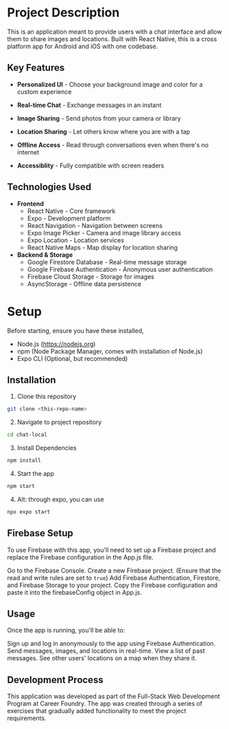 # Project Description

This is an application meant to provide users with a chat interface and allow them to share images and locations.
Built with React Native, this is a cross platform app for Android and iOS with one codebase.

## Key Features

- **Personalized UI** - Choose your background image and color for a custom experience

- **Real-time Chat** - Exchange messages in an instant

- **Image Sharing** - Send photos from your camera or library

- **Location Sharing** - Let others know where you are with a tap

- **Offline Access** - Read through conversations even when there's no internet

- **Accessiblity** - Fully compatible with screen readers

## Technologies Used

- **Frontend**
  - React Native - Core framework
  - Expo - Development platform
  - React Navigation - Navigation between screens
  - Expo Image Picker - Camera and image library access
  - Expo Location - Location services
  - React Native Maps - Map display for location sharing
- **Backend & Storage**
  - Google Firestore Database - Real-time message storage
  - Google Firebase Authentication - Anonymous user authentication
  - Firebase Cloud Storage - Storage for images
  - AsyncStorage - Offline data persistence

# Setup

Before starting, ensure you have these installed,

- Node.js (https://nodejs.org)
- npm (Node Package Manager, comes with installation of Node.js)
- Expo CLI (Optional, but recommended)

## Installation

1. Clone this repository

```bash
git clone <this-repo-name>
```

2. Navigate to project repository

```bash
cd chat-local
```

3. Install Dependencies

```bash
npm install
```

4. Start the app

```bash
npm start
```

4. Alt: through expo, you can use

```bash
npx expo start
```

## Firebase Setup

To use Firebase with this app, you'll need to set up a Firebase project and replace the Firebase configuration in the App.js file.

Go to the Firebase Console.
Create a new Firebase project. (Ensure that the read and write rules are set to `true`)
Add Firebase Authentication, Firestore, and Firebase Storage to your project.
Copy the Firebase configuration and paste it into the firebaseConfig object in App.js.

## Usage

Once the app is running, you'll be able to:

Sign up and log in anonymously to the app using Firebase Authentication.
Send messages, images, and locations in real-time.
View a list of past messages.
See other users' locations on a map when they share it.

## Development Process

This application was developed as part of the Full-Stack Web Development Program at Career Foundry. The app was created through a series of exercises that gradually added functionality to meet the project requirements.
